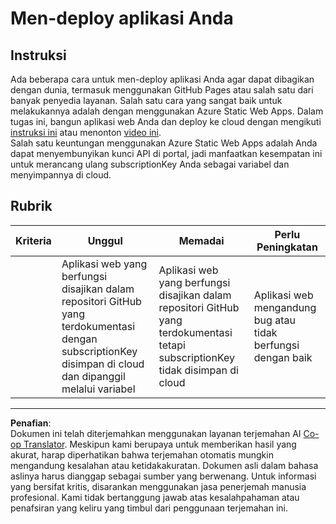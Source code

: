 <!--
CO_OP_TRANSLATOR_METADATA:
{
  "original_hash": "0ccdc1faa676a485c4c6ecbddb9f9067",
  "translation_date": "2025-08-28T00:03:32+00:00",
  "source_file": "3-transport/lessons/3-visualize-location-data/assignment.md",
  "language_code": "id"
}
-->
# Men-deploy aplikasi Anda

## Instruksi

Ada beberapa cara untuk men-deploy aplikasi Anda agar dapat dibagikan dengan dunia, termasuk menggunakan GitHub Pages atau salah satu dari banyak penyedia layanan. Salah satu cara yang sangat baik untuk melakukannya adalah dengan menggunakan Azure Static Web Apps. Dalam tugas ini, bangun aplikasi web Anda dan deploy ke cloud dengan mengikuti [instruksi ini](https://github.com/Azure/static-web-apps-cli) atau menonton [video ini](https://www.youtube.com/watch?v=ADVGIXciYn8&list=PLlrxD0HtieHgMPeBaDQFx9yNuFxx6S1VG&index=3).  
Salah satu keuntungan menggunakan Azure Static Web Apps adalah Anda dapat menyembunyikan kunci API di portal, jadi manfaatkan kesempatan ini untuk merancang ulang subscriptionKey Anda sebagai variabel dan menyimpannya di cloud.

## Rubrik

| Kriteria | Unggul                                                                                                                                 | Memadai                                                                                                           | Perlu Peningkatan                                |
| -------- | --------------------------------------------------------------------------------------------------------------------------------------- | ----------------------------------------------------------------------------------------------------------------- | ------------------------------------------------ |
|          | Aplikasi web yang berfungsi disajikan dalam repositori GitHub yang terdokumentasi dengan subscriptionKey disimpan di cloud dan dipanggil melalui variabel | Aplikasi web yang berfungsi disajikan dalam repositori GitHub yang terdokumentasi tetapi subscriptionKey tidak disimpan di cloud | Aplikasi web mengandung bug atau tidak berfungsi dengan baik |

---

**Penafian**:  
Dokumen ini telah diterjemahkan menggunakan layanan terjemahan AI [Co-op Translator](https://github.com/Azure/co-op-translator). Meskipun kami berupaya untuk memberikan hasil yang akurat, harap diperhatikan bahwa terjemahan otomatis mungkin mengandung kesalahan atau ketidakakuratan. Dokumen asli dalam bahasa aslinya harus dianggap sebagai sumber yang berwenang. Untuk informasi yang bersifat kritis, disarankan menggunakan jasa penerjemah manusia profesional. Kami tidak bertanggung jawab atas kesalahpahaman atau penafsiran yang keliru yang timbul dari penggunaan terjemahan ini.
